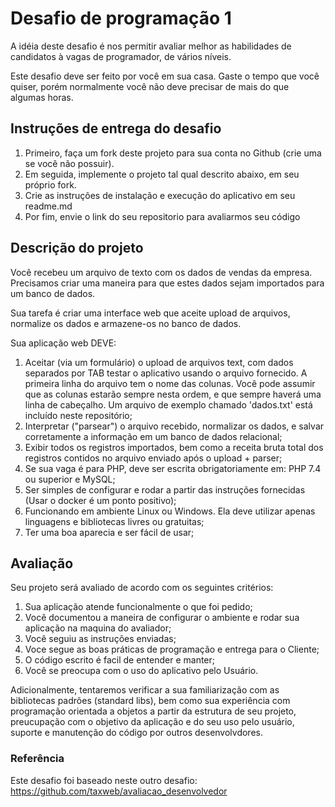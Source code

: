 # Desafio de programação 1
A idéia deste desafio é nos permitir avaliar melhor as habilidades de candidatos à vagas de programador, de vários níveis.

Este desafio deve ser feito por você em sua casa. Gaste o tempo que você quiser, porém normalmente você não deve precisar de mais do que algumas horas.

## Instruções de entrega do desafio
1. Primeiro, faça um fork deste projeto para sua conta no Github (crie uma se você não possuir).
2. Em seguida, implemente o projeto tal qual descrito abaixo, em seu próprio fork.
3. Crie as instruções de instalação e execução do aplicativo em seu readme.md
4. Por fim, envie o link do seu repositorio para avaliarmos seu código


## Descrição do projeto
Você recebeu um arquivo de texto com os dados de vendas da empresa. Precisamos criar uma maneira para que estes dados sejam importados para um banco de dados.

Sua tarefa é criar uma interface web que aceite upload de arquivos, normalize os dados e armazene-os no banco de dados.

Sua aplicação web DEVE:

1. Aceitar (via um formulário) o upload de arquivos text, com dados separados por TAB testar o aplicativo usando o arquivo fornecido. A primeira linha do arquivo tem o nome das colunas. Você pode assumir que as colunas estarão sempre nesta ordem, e que sempre haverá uma linha de cabeçalho. Um arquivo de exemplo chamado 'dados.txt' está incluído neste repositório;
2. Interpretar ("parsear") o arquivo recebido, normalizar os dados, e salvar corretamente a informação em um banco de dados relacional;
3. Exibir todos os registros importados, bem como a receita bruta total dos registros contidos no arquivo enviado após o upload + parser;
4. Se sua vaga é para PHP, deve ser escrita obrigatoriamente em: PHP 7.4 ou superior e MySQL;
5. Ser simples de configurar e rodar a partir das instruções fornecidas (Usar o docker é um ponto positivo);
7. Funcionando em ambiente Linux ou Windows. Ela deve utilizar apenas linguagens e bibliotecas livres ou gratuitas;
9. Ter uma boa aparecia e ser fácil de usar;

## Avaliação
Seu projeto será avaliado de acordo com os seguintes critérios:

1. Sua aplicação atende funcionalmente o que foi pedido;
2. Você documentou a maneira de configurar o ambiente e rodar sua aplicação na maquina do avaliador;
3. Você seguiu as instruções enviadas;
4. Voce segue as boas práticas de programação e entrega para o Cliente;
5. O código escrito é facil de entender e manter;
6. Você se preocupa com o uso do aplicativo pelo Usuário.

Adicionalmente, tentaremos verificar a sua familiarização com as bibliotecas padrões (standard libs), bem como sua experiência com programação orientada a objetos a partir da estrutura de seu projeto, preucupação com o objetivo da aplicação e do seu uso pelo usuário, suporte e manutenção do código por outros desenvolvdores.

### Referência

Este desafio foi baseado neste outro desafio: https://github.com/taxweb/avaliacao_desenvolvedor
